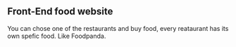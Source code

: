 
## Front-End food website

You can chose one of the restaurants and buy food, every reataurant has its own spefic food. Like Foodpanda. 
